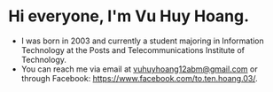 # Hi everyone, I'm Vu Huy Hoang.
- I was born in 2003 and currently a student majoring in Information Technology at the Posts and Telecommunications Institute of Technology.
- You can reach me via email at vuhuyhoang12abm@gmail.com or through Facebook: https://www.facebook.com/to.ten.hoang.03/.
